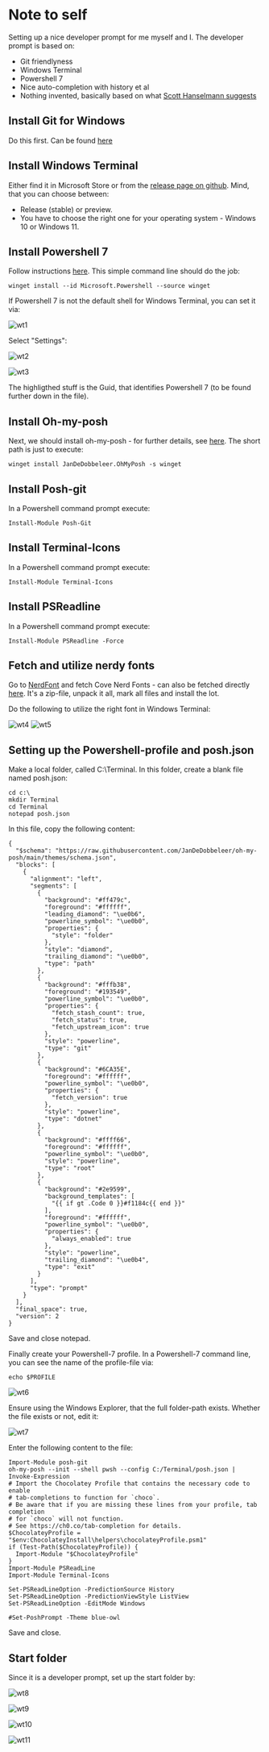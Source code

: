 # Note to self

Setting up a nice developer prompt for me myself and I. The developer prompt is based on:

* Git friendlyness
* Windows Terminal
* Powershell 7
* Nice auto-completion with history et al
* Nothing invented, basically based on what [Scott Hanselmann suggests](https://www.hanselman.com/blog/my-ultimate-powershell-prompt-with-oh-my-posh-and-the-windows-terminal)

## Install Git for Windows

Do this first. Can be found [here](https://gitforwindows.org/)

## Install Windows Terminal

Either find it in Microsoft Store or from the [release page on github](https://github.com/microsoft/terminal). Mind, that you can choose between:

* Release (stable) or preview. 
* You have to choose the right one for your operating system - Windows 10 or Windows 11.

## Install Powershell 7

Follow instructions [here](https://learn.microsoft.com/en-us/powershell/scripting/install/installing-powershell-on-windows?view=powershell-7.3). This simple command line should do the job:

```
winget install --id Microsoft.Powershell --source winget
```

If Powershell 7 is not the default shell for Windows Terminal, you can set it via:

![wt1](Assets/wt1.png)

Select "Settings":

![wt2](Assets/wt2.png)

![wt3](Assets/wt3.png)

The highligthed stuff is the Guid, that identifies Powershell 7 (to be found further down in the file).

## Install Oh-my-posh

Next, we should install oh-my-posh - for further details, see [here](https://ohmyposh.dev/docs/installation/windows). The short path is just to execute:

```
winget install JanDeDobbeleer.OhMyPosh -s winget
```

## Install Posh-git

In a Powershell command prompt execute:

```
Install-Module Posh-Git
```

## Install Terminal-Icons

In a Powershell command prompt execute:

```
Install-Module Terminal-Icons
```

## Install PSReadline

In a Powershell command prompt execute:

```
Install-Module PSReadline -Force
```

## Fetch and utilize nerdy fonts

Go to [NerdFont](https://www.nerdfonts.com/) and fetch Cove Nerd Fonts - can also be fetched directly [here](https://github.com/ryanoasis/nerd-fonts/releases/download/v2.2.2/CascadiaCode.zip). It's a zip-file, unpack it all, mark all files and install the lot.

Do the following to utilize the right font in Windows Terminal:

![wt4](Assets/wt4.png)
![wt5](Assets/wt5.png)

## Setting up the Powershell-profile and posh.json

Make a local folder, called C:\Terminal. In this folder, create a blank file named posh.json:

```
cd c:\
mkdir Terminal
cd Terminal
notepad posh.json
```

In this file, copy the following content:

```
{
  "$schema": "https://raw.githubusercontent.com/JanDeDobbeleer/oh-my-posh/main/themes/schema.json",
  "blocks": [
    {
      "alignment": "left",
      "segments": [
        {
          "background": "#ff479c",
          "foreground": "#ffffff",
          "leading_diamond": "\ue0b6",
          "powerline_symbol": "\ue0b0",
          "properties": {
            "style": "folder"
          },
          "style": "diamond",
          "trailing_diamond": "\ue0b0",
          "type": "path"
        },
        {
          "background": "#fffb38",
          "foreground": "#193549",
          "powerline_symbol": "\ue0b0",
          "properties": {
            "fetch_stash_count": true,
            "fetch_status": true,
            "fetch_upstream_icon": true
          },
          "style": "powerline",
          "type": "git"
        },
        {
          "background": "#6CA35E",
          "foreground": "#ffffff",
          "powerline_symbol": "\ue0b0",
          "properties": {
            "fetch_version": true
          },
          "style": "powerline",
          "type": "dotnet"
        },
        {
          "background": "#ffff66",
          "foreground": "#ffffff",
          "powerline_symbol": "\ue0b0",
          "style": "powerline",
          "type": "root"
        },
        {
          "background": "#2e9599",
          "background_templates": [
            "{{ if gt .Code 0 }}#f1184c{{ end }}"
          ],
          "foreground": "#ffffff",
          "powerline_symbol": "\ue0b0",
          "properties": {
            "always_enabled": true
          },
          "style": "powerline",
          "trailing_diamond": "\ue0b4",
          "type": "exit"
        }
      ],
      "type": "prompt"
    }
  ],
  "final_space": true,
  "version": 2
}
```

Save and close notepad.

Finally create your Powershell-7 profile. In a Powershell-7 command line, you can see the name of the profile-file via:

```
echo $PROFILE
```

![wt6](Assets/wt6.png)

Ensure using the Windows Explorer, that the full folder-path exists. Whether the file exists or not, edit it:

![wt7](Assets/wt7.png)

Enter the following content to the file:

```
Import-Module posh-git
oh-my-posh --init --shell pwsh --config C:/Terminal/posh.json | Invoke-Expression
# Import the Chocolatey Profile that contains the necessary code to enable
# tab-completions to function for `choco`.
# Be aware that if you are missing these lines from your profile, tab completion
# for `choco` will not function.
# See https://ch0.co/tab-completion for details.
$ChocolateyProfile = "$env:ChocolateyInstall\helpers\chocolateyProfile.psm1"
if (Test-Path($ChocolateyProfile)) {
  Import-Module "$ChocolateyProfile"
}
Import-Module PSReadLine
Import-Module Terminal-Icons

Set-PSReadLineOption -PredictionSource History
Set-PSReadLineOption -PredictionViewStyle ListView
Set-PSReadLineOption -EditMode Windows

#Set-PoshPrompt -Theme blue-owl
```

Save and close.

## Start folder

Since it is a developer prompt, set up the start folder by:

![wt8](Assets/wt8.png)

![wt9](Assets/wt9.png)

![wt10](Assets/wt10.png)

![wt11](Assets/wt11.png)